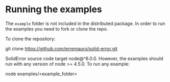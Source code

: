 # Running the examples

The `example` folder is not included in the distributed package. In order to
run the examples you need to fork or clone the repo.

To clone the repository:

  git clone https://github.com/erremauro/solid-error.git


SolidError source code target node@^6.0.0. However, the examples should run with any version of node >= 4.5.0. To run any example:

  node examples/<example_folder>
